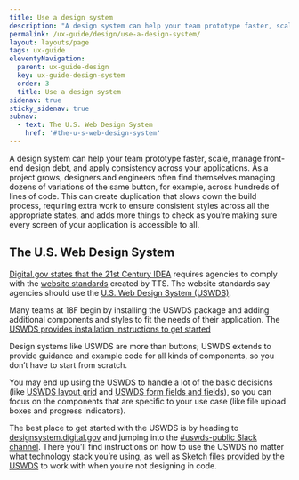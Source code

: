 ```yaml
---
title: Use a design system
description: "A design system can help your team prototype faster, scale, manage front-end design debt, and apply consistency across your applications."
permalink: /ux-guide/design/use-a-design-system/
layout: layouts/page
tags: ux-guide
eleventyNavigation: 
  parent: ux-guide-design
  key: ux-guide-design-system
  order: 3
  title: Use a design system
sidenav: true
sticky_sidenav: true
subnav:
  - text: The U.S. Web Design System
    href: '#the-u-s-web-design-system'
---
```


A design system can help your team prototype faster, scale, manage front-end design debt, and apply consistency across your applications. As a project grows, designers and engineers often find themselves managing dozens of variations of the same button, for example, across hundreds of lines of code. This can create duplication that slows down the build process, requiring extra work to ensure consistent styles across all the appropriate states, and adds more things to check as you’re making sure every screen of your application is accessible to all.


## The U.S. Web Design System

[Digital.gov states that the 21st Century IDEA](https://digital.gov/resources/21st-century-integrated-digital-experience-act/) requires agencies to comply with the [website standards](https://designsystem.digital.gov/website-standards/) created by TTS. The website standards say agencies should use the [U.S. Web Design System (USWDS)](https://designsystem.digital.gov).

Many teams at 18F begin by installing the USWDS package and adding additional components and styles to fit the needs of their application. The [USWDS provides installation instructions to get started](https://designsystem.digital.gov/documentation/developers/)

Design systems like USWDS are more than buttons; USWDS extends to provide guidance and example code for all kinds of components, so you don’t have to start from scratch.

You may end up using the USWDS to handle a lot of the basic decisions (like [USWDS layout grid](https://designsystem.digital.gov/utilities/layout-grid/) and [USWDS form fields and fields](https://designsystem.digital.gov/components/form-controls/)), so you can focus on the components that are specific to your use case (like file upload boxes and progress indicators).

The best place to get started with the USWDS is by heading to [designsystem.digital.gov](https://designsystem.digital.gov) and jumping into the [#uswds-public Slack channel](https://gsa-tts.slack.com/app_redirect?channel=uswds-public). There you’ll find instructions on how to use the USWDS no matter what technology stack you’re using, as well as [Sketch files provided by the USWDS](https://designsystem.digital.gov/documentation/designers/) to work with when you’re not designing in code.
